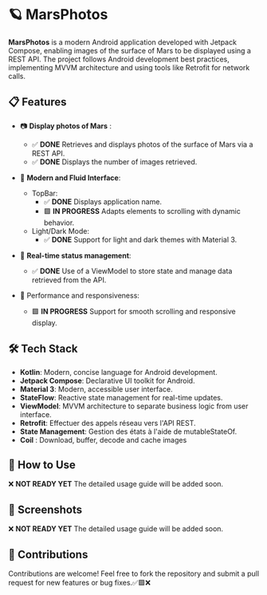 # 🪐 **MarsPhotos**
**MarsPhotos** is a modern Android application developed with Jetpack Compose, enabling images of the surface of Mars to be displayed using a REST API. The project follows Android development best practices, implementing MVVM architecture and using tools like Retrofit for network calls.

## 📋 **Features**
   - 📷 **Display photos of Mars** :

      - ✅ **DONE** Retrieves and displays photos of the surface of Mars via a REST API.
      - ✅ **DONE** Displays the number of images retrieved.

   - 🎨 **Modern and Fluid Interface**:

      - TopBar:
         - ✅ **DONE** Displays application name.
         - 🟩 **IN PROGRESS** Adapts elements to scrolling with dynamic behavior.
      - Light/Dark Mode:
         - ✅ **DONE** Support for light and dark themes with Material 3.

   - 🔄 **Real-time status management**:

      - ✅ **DONE** Use of a ViewModel to store state and manage data retrieved from the API. 

   - 🚀 Performance and responsiveness:
   
      - 🟩 **IN PROGRESS** Support for smooth scrolling and responsive display.             

## 🛠️ **Tech Stack**
   - **Kotlin**: Modern, concise language for Android development.
   - **Jetpack Compose**: Declarative UI toolkit for Android.
   - **Material 3**: Modern, accessible user interface.
   - **StateFlow**: Reactive state management for real-time updates.
   - **ViewModel**: MVVM architecture to separate business logic from user interface.
   - **Retrofit**: Effectuer des appels réseau vers l'API REST.
   - **State Management**: Gestion des états à l'aide de mutableStateOf.
   - **Coil** : Download, buffer, decode and cache images
   
## 🚀 **How to Use**
❌ **NOT READY YET** The detailed usage guide will be added soon.

   
## 📸 **Screenshots**
❌ **NOT READY YET** The detailed usage guide will be added soon.

## 🤝 **Contributions**
Contributions are welcome! Feel free to fork the repository and submit a pull request for new features or bug fixes.✅🟩❌
